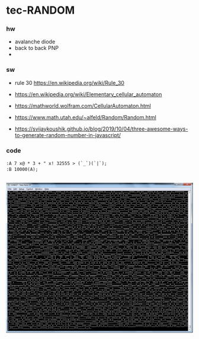 # tec-RANDOM
### hw
- avalanche diode 
- back to back PNP
- 

### sw
- rule 30 https://en.wikipedia.org/wiki/Rule_30
- https://en.wikipedia.org/wiki/Elementary_cellular_automaton
- https://mathworld.wolfram.com/CellularAutomaton.html

- https://www.math.utah.edu/~alfeld/Random/Random.html
- https://svijaykoushik.github.io/blog/2019/10/04/three-awesome-ways-to-generate-random-number-in-javascript/

### code
```
:A 7 x@ * 3 + " x! 32555 > (`_`)(`|`);
:B 10000(A);
```
![](https://github.com/SteveJustin1963/tec-RANDOM/blob/master/Pics/out.png) 
- 
